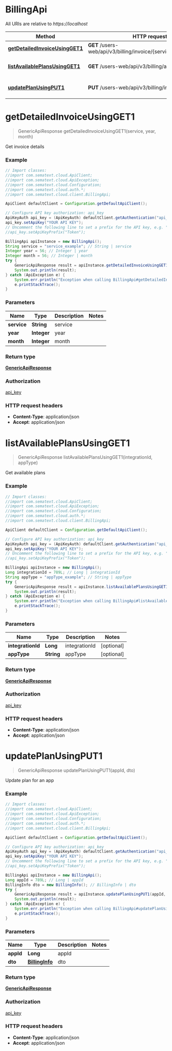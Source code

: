 # BillingApi

All URIs are relative to *https://localhost*

Method | HTTP request | Description
------------- | ------------- | -------------
[**getDetailedInvoiceUsingGET1**](BillingApi.md#getDetailedInvoiceUsingGET1) | **GET** /users-web/api/v3/billing/invoice/{service}/{year}/{month} | Get invoice details
[**listAvailablePlansUsingGET1**](BillingApi.md#listAvailablePlansUsingGET1) | **GET** /users-web/api/v3/billing/availablePlans | Get available plans
[**updatePlanUsingPUT1**](BillingApi.md#updatePlanUsingPUT1) | **PUT** /users-web/api/v3/billing/info/{appId} | Update plan for an app


<a name="getDetailedInvoiceUsingGET1"></a>
# **getDetailedInvoiceUsingGET1**
> GenericApiResponse getDetailedInvoiceUsingGET1(service, year, month)

Get invoice details

### Example
```java
// Import classes:
//import com.sematext.cloud.ApiClient;
//import com.sematext.cloud.ApiException;
//import com.sematext.cloud.Configuration;
//import com.sematext.cloud.auth.*;
//import com.sematext.cloud.client.BillingApi;

ApiClient defaultClient = Configuration.getDefaultApiClient();

// Configure API key authorization: api_key
ApiKeyAuth api_key = (ApiKeyAuth) defaultClient.getAuthentication("api_key");
api_key.setApiKey("YOUR API KEY");
// Uncomment the following line to set a prefix for the API key, e.g. "Token" (defaults to null)
//api_key.setApiKeyPrefix("Token");

BillingApi apiInstance = new BillingApi();
String service = "service_example"; // String | service
Integer year = 56; // Integer | year
Integer month = 56; // Integer | month
try {
    GenericApiResponse result = apiInstance.getDetailedInvoiceUsingGET1(service, year, month);
    System.out.println(result);
} catch (ApiException e) {
    System.err.println("Exception when calling BillingApi#getDetailedInvoiceUsingGET1");
    e.printStackTrace();
}
```

### Parameters

Name | Type | Description  | Notes
------------- | ------------- | ------------- | -------------
 **service** | **String**| service |
 **year** | **Integer**| year |
 **month** | **Integer**| month |

### Return type

[**GenericApiResponse**](GenericApiResponse.md)

### Authorization

[api_key](../README.md#api_key)

### HTTP request headers

 - **Content-Type**: application/json
 - **Accept**: application/json

<a name="listAvailablePlansUsingGET1"></a>
# **listAvailablePlansUsingGET1**
> GenericApiResponse listAvailablePlansUsingGET1(integrationId, appType)

Get available plans

### Example
```java
// Import classes:
//import com.sematext.cloud.ApiClient;
//import com.sematext.cloud.ApiException;
//import com.sematext.cloud.Configuration;
//import com.sematext.cloud.auth.*;
//import com.sematext.cloud.client.BillingApi;

ApiClient defaultClient = Configuration.getDefaultApiClient();

// Configure API key authorization: api_key
ApiKeyAuth api_key = (ApiKeyAuth) defaultClient.getAuthentication("api_key");
api_key.setApiKey("YOUR API KEY");
// Uncomment the following line to set a prefix for the API key, e.g. "Token" (defaults to null)
//api_key.setApiKeyPrefix("Token");

BillingApi apiInstance = new BillingApi();
Long integrationId = 789L; // Long | integrationId
String appType = "appType_example"; // String | appType
try {
    GenericApiResponse result = apiInstance.listAvailablePlansUsingGET1(integrationId, appType);
    System.out.println(result);
} catch (ApiException e) {
    System.err.println("Exception when calling BillingApi#listAvailablePlansUsingGET1");
    e.printStackTrace();
}
```

### Parameters

Name | Type | Description  | Notes
------------- | ------------- | ------------- | -------------
 **integrationId** | **Long**| integrationId | [optional]
 **appType** | **String**| appType | [optional]

### Return type

[**GenericApiResponse**](GenericApiResponse.md)

### Authorization

[api_key](../README.md#api_key)

### HTTP request headers

 - **Content-Type**: application/json
 - **Accept**: application/json

<a name="updatePlanUsingPUT1"></a>
# **updatePlanUsingPUT1**
> GenericApiResponse updatePlanUsingPUT1(appId, dto)

Update plan for an app

### Example
```java
// Import classes:
//import com.sematext.cloud.ApiClient;
//import com.sematext.cloud.ApiException;
//import com.sematext.cloud.Configuration;
//import com.sematext.cloud.auth.*;
//import com.sematext.cloud.client.BillingApi;

ApiClient defaultClient = Configuration.getDefaultApiClient();

// Configure API key authorization: api_key
ApiKeyAuth api_key = (ApiKeyAuth) defaultClient.getAuthentication("api_key");
api_key.setApiKey("YOUR API KEY");
// Uncomment the following line to set a prefix for the API key, e.g. "Token" (defaults to null)
//api_key.setApiKeyPrefix("Token");

BillingApi apiInstance = new BillingApi();
Long appId = 789L; // Long | appId
BillingInfo dto = new BillingInfo(); // BillingInfo | dto
try {
    GenericApiResponse result = apiInstance.updatePlanUsingPUT1(appId, dto);
    System.out.println(result);
} catch (ApiException e) {
    System.err.println("Exception when calling BillingApi#updatePlanUsingPUT1");
    e.printStackTrace();
}
```

### Parameters

Name | Type | Description  | Notes
------------- | ------------- | ------------- | -------------
 **appId** | **Long**| appId |
 **dto** | [**BillingInfo**](BillingInfo.md)| dto |

### Return type

[**GenericApiResponse**](GenericApiResponse.md)

### Authorization

[api_key](../README.md#api_key)

### HTTP request headers

 - **Content-Type**: application/json
 - **Accept**: application/json

